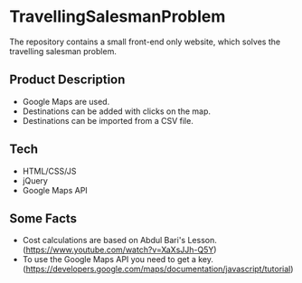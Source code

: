 # TravellingSalesmanProblem
The repository contains a small front-end only website, which solves the travelling salesman problem.

## Product Description
- Google Maps are used.
- Destinations can be added with clicks on the map.
- Destinations can be imported from a CSV file.

## Tech
- HTML/CSS/JS
- jQuery
- Google Maps API

## Some Facts
- Cost calculations are based on Abdul Bari's Lesson. (https://www.youtube.com/watch?v=XaXsJJh-Q5Y)
- To use the Google Maps API you need to get a key. (https://developers.google.com/maps/documentation/javascript/tutorial)
